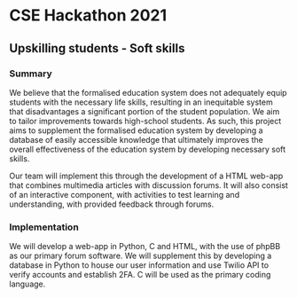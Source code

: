 # CSE Hackathon 2021

## Upskilling students - Soft skills

### Summary
We believe that the formalised education system does not adequately equip students with the necessary life skills, resulting in an inequitable system that disadvantages a significant portion of the student population. We aim to tailor improvements towards high-school students. As such, this project aims to supplement the formalised education system by developing a database of easily accessible knowledge that ultimately improves the overall effectiveness of the education system by developing necessary soft skills.

Our team will implement this through the development of a HTML web-app that combines multimedia articles with discussion forums. It will also consist of an interactive component, with activities to test learning and understanding, with provided feedback through forums.

### Implementation
We will develop a web-app in Python, C and HTML, with the use of phpBB as our primary forum software. We will supplement this by developing a database in Python to house our user information and use Twilio API to verify accounts and establish 2FA. C will be used as the primary coding language.
